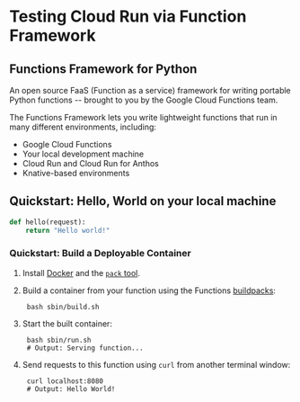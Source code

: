 # Testing Cloud Run via Function Framework

## Functions Framework for Python
An open source FaaS (Function as a service) framework for writing portable Python functions -- brought to you by the Google Cloud Functions team.

The Functions Framework lets you write lightweight functions that run in many different environments, including:

- Google Cloud Functions
- Your local development machine
- Cloud Run and Cloud Run for Anthos
- Knative-based environments

## Quickstart: Hello, World on your local machine
```python
def hello(request):
    return "Hello world!"
```

### Quickstart: Build a Deployable Container

1. Install [Docker](https://store.docker.com/search?type=edition&offering=community) and the [`pack` tool](https://buildpacks.io/docs/install-pack/).

1. Build a container from your function using the Functions [buildpacks](https://github.com/GoogleCloudPlatform/buildpacks):

        bash sbin/build.sh
1. Start the built container:

        bash sbin/run.sh
        # Output: Serving function...

1. Send requests to this function using `curl` from another terminal window:

        curl localhost:8080
        # Output: Hello World!
